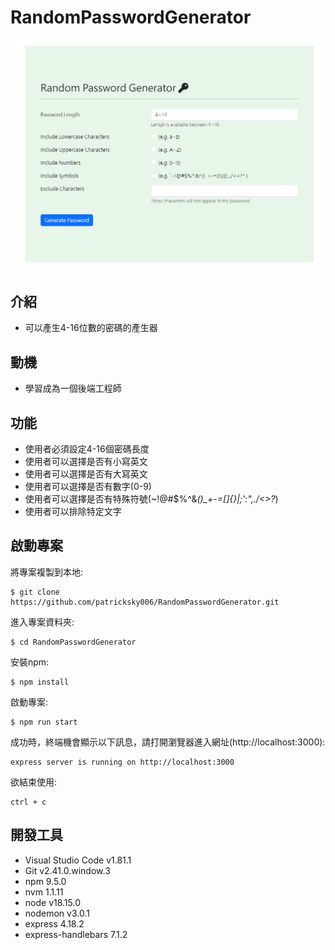 # RandomPasswordGenerator
![image](https://github.com/patricksky006/RandomPasswordGenerator/blob/main/PrintScreen/index.png)

## 介紹

- 可以產生4-16位數的密碼的產生器

## 動機
- 學習成為一個後端工程師

## 功能

- 使用者必須設定4-16個密碼長度
- 使用者可以選擇是否有小寫英文
- 使用者可以選擇是否有大寫英文
- 使用者可以選擇是否有數字(0-9)
- 使用者可以選擇是否有特殊符號(~!@#$%^&*()_+-=[]\{}|;':",./<>?*)
- 使用者可以排除特定文字

## 啟動專案

將專案複製到本地:
```
$ git clone https://github.com/patricksky006/RandomPasswordGenerator.git
```
進入專案資料夾:
```
$ cd RandomPasswordGenerator
```
安裝npm:
```
$ npm install
```
啟動專案:
```
$ npm run start
```

成功時，終端機會顯示以下訊息，請打開瀏覽器進入網址(http://localhost:3000):
```
express server is running on http://localhost:3000
```

欲結束使用:
```
ctrl + c
```

## 開發工具

* Visual Studio Code v1.81.1
* Git v2.41.0.window.3
* npm 9.5.0
* nvm 1.1.11
* node v18.15.0
* nodemon v3.0.1
* express 4.18.2
* express-handlebars 7.1.2
